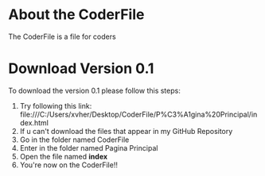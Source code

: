 # About the CoderFile

The CoderFile is a file for coders

# Download Version 0.1

To download the version 0.1 please follow this steps:

1. Try following this link: file:///C:/Users/xvher/Desktop/CoderFile/P%C3%A1gina%20Principal/index.html
2. If u can't download the files that appear in my GitHub Repository
3. Go in the folder named CoderFile
4. Enter in the folder named Pagina Principal
5. Open the file named **index**
6. You're now on the CoderFile!!
